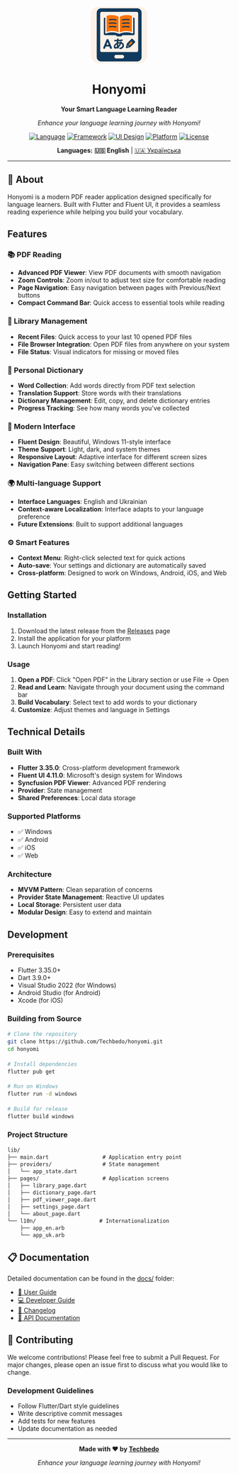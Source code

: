 <div align="center">
  <img src="assets/icons/icon.png" alt="Honyomi Icon" width="128" height="128">
  
  # Honyomi
  **Your Smart Language Learning Reader**

  *Enhance your language learning journey with Honyomi!*

  
[![Language](https://img.shields.io/badge/Language-Dart-0175C2?logo=dart&logoColor=white)](https://dart.dev/)
[![Framework](https://img.shields.io/badge/Framework-Flutter-02569B?logo=flutter&logoColor=white)](https://flutter.dev/)
[![UI Design](https://img.shields.io/badge/UI-Fluent%20Design-0078D4?logo=microsoft&logoColor=white)](https://github.com/bdlukaa/fluent_ui)
[![Platform](https://img.shields.io/badge/Platform-Windows%20%7C%20Android%20%7C%20iOS%20%7C%20Web-lightgrey)](https://flutter.dev/docs/development/tools/sdk/release-notes/supported-platforms)
[![License](https://img.shields.io/badge/License-Apache%202.0-green?logo=apache)](LICENSE)

  **Languages:** **🇺🇸 English** | [🇺🇦 Українська](README_UK.md)

</div>

---

## 📖 About

Honyomi is a modern PDF reader application designed specifically for language learners. Built with Flutter and Fluent UI, it provides a seamless reading experience while helping you build your vocabulary.

## Features

### 📚 PDF Reading
- **Advanced PDF Viewer**: View PDF documents with smooth navigation
- **Zoom Controls**: Zoom in/out to adjust text size for comfortable reading
- **Page Navigation**: Easy navigation between pages with Previous/Next buttons
- **Compact Command Bar**: Quick access to essential tools while reading

### 📖 Library Management
- **Recent Files**: Quick access to your last 10 opened PDF files
- **File Browser Integration**: Open PDF files from anywhere on your system
- **File Status**: Visual indicators for missing or moved files

### 📝 Personal Dictionary
- **Word Collection**: Add words directly from PDF text selection
- **Translation Support**: Store words with their translations
- **Dictionary Management**: Edit, copy, and delete dictionary entries
- **Progress Tracking**: See how many words you've collected

### 🎨 Modern Interface
- **Fluent Design**: Beautiful, Windows 11-style interface
- **Theme Support**: Light, dark, and system themes
- **Responsive Layout**: Adaptive interface for different screen sizes
- **Navigation Pane**: Easy switching between different sections

### 🌍 Multi-language Support
- **Interface Languages**: English and Ukrainian
- **Context-aware Localization**: Interface adapts to your language preference
- **Future Extensions**: Built to support additional languages

### ⚙️ Smart Features
- **Context Menu**: Right-click selected text for quick actions
- **Auto-save**: Your settings and dictionary are automatically saved
- **Cross-platform**: Designed to work on Windows, Android, iOS, and Web

## Getting Started

### Installation

1. Download the latest release from the [Releases](https://github.com/Techbedo/honyomi/releases) page
2. Install the application for your platform
3. Launch Honyomi and start reading!

### Usage

1. **Open a PDF**: Click "Open PDF" in the Library section or use File → Open
2. **Read and Learn**: Navigate through your document using the command bar
3. **Build Vocabulary**: Select text to add words to your dictionary
4. **Customize**: Adjust themes and language in Settings

## Technical Details

### Built With
- **Flutter 3.35.0**: Cross-platform development framework
- **Fluent UI 4.11.0**: Microsoft's design system for Windows
- **Syncfusion PDF Viewer**: Advanced PDF rendering
- **Provider**: State management
- **Shared Preferences**: Local data storage

### Supported Platforms
- ✅ Windows
- ✅ Android
- ✅ iOS
- ✅ Web

### Architecture
- **MVVM Pattern**: Clean separation of concerns
- **Provider State Management**: Reactive UI updates
- **Local Storage**: Persistent user data
- **Modular Design**: Easy to extend and maintain

## Development

### Prerequisites
- Flutter 3.35.0+
- Dart 3.9.0+
- Visual Studio 2022 (for Windows)
- Android Studio (for Android)
- Xcode (for iOS)

### Building from Source

```bash
# Clone the repository
git clone https://github.com/Techbedo/honyomi.git
cd honyomi

# Install dependencies
flutter pub get

# Run on Windows
flutter run -d windows

# Build for release
flutter build windows
```

### Project Structure
```
lib/
├── main.dart                 # Application entry point
├── providers/                # State management
│   └── app_state.dart
├── pages/                    # Application screens
│   ├── library_page.dart
│   ├── dictionary_page.dart
│   ├── pdf_viewer_page.dart
│   ├── settings_page.dart
│   └── about_page.dart
└── l10n/                    # Internationalization
    ├── app_en.arb
    └── app_uk.arb
```

## 📋 Documentation

Detailed documentation can be found in the [docs/](docs/) folder:

- [📖 User Guide](docs/USER_GUIDE.md)
- [💻 Developer Guide](docs/DEVELOPER_GUIDE.md)
- [📝 Changelog](docs/CHANGELOG.md)
- [🔧 API Documentation](docs/API.md)

## 🤝 Contributing

We welcome contributions! Please feel free to submit a Pull Request. For major changes, please open an issue first to discuss what you would like to change.

### Development Guidelines
- Follow Flutter/Dart style guidelines
- Write descriptive commit messages
- Add tests for new features
- Update documentation as needed

---
<div align="center">

  <div align="center">
  <strong>Made with ❤️ by <a href="https://techbedo.com">Techbedo</a></strong>
  
  *Enhance your language learning journey with Honyomi!*
</div>
